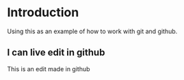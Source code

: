 # Introduction

Using this as an example of how to work with git and github.

## I can live edit in github

This is an edit made in github
